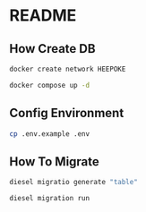 # README

## How Create DB

```bash
docker create network HEEPOKE
```

```bash
docker compose up -d
```

## Config Environment

```bash
cp .env.example .env
```

## How To Migrate

```bash
diesel migratio generate "table"
```

```bash
diesel migration run
```
